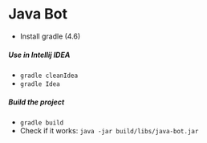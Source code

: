 # Java Bot #

* Install gradle (4.6)

##### Use in Intellij IDEA #####

* ``` gradle cleanIdea  ```
* ``` gradle Idea ```

##### Build the project #####
* ``` gradle build ```
* Check if it works: ``` java -jar build/libs/java-bot.jar ```